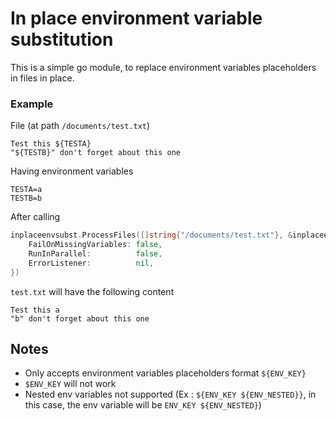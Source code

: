 # In place environment variable substitution

This is a simple go module, to replace environment variables placeholders in files in place.

### Example

File (at path `/documents/test.txt`)

```
Test this ${TESTA}
"${TESTB}" don't forget about this one
```

Having environment variables

```
TESTA=a
TESTB=b
```

After calling 

```go
inplaceenvsubst.ProcessFiles([]string{"/documents/test.txt"}, &inplaceenvsubst.Config{
    FailOnMissingVariables: false,
    RunInParallel:          false,
    ErrorListener:          nil,
})
```

`test.txt` will have the following content

```
Test this a
"b" don't forget about this one
```

## Notes

- Only accepts environment variables placeholders format `${ENV_KEY}`
- `$ENV_KEY` will not work
- Nested env variables not supported (Ex : `${ENV_KEY ${ENV_NESTED}}`, in this case, the env variable will be `ENV_KEY ${ENV_NESTED}`)